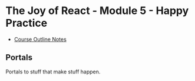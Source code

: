# The Joy of React - Module 5 - Happy Practice

- [Course Outline Notes](../course-notes.md)

## Portals

Portals to stuff that make stuff happen.
